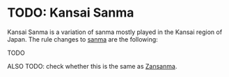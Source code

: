 # TODO: Kansai Sanma

Kansai Sanma is a variation of sanma mostly played in the Kansai region of Japan. The rule changes to [sanma](sanma.md) are the following:

TODO

ALSO TODO: check whether this is the same as [Zansanma](Zansanma.md).
